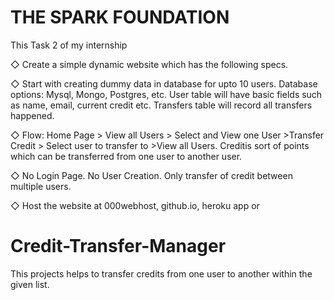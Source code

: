 # THE SPARK FOUNDATION
  This Task 2 of my internship
  
◇ Create a simple dynamic website which has the following specs.



◇ Start with creating dummy data in database for upto 10 users. Database options: Mysql, Mongo, Postgres, etc. User table will have basic fields such as name, email, current      credit etc. Transfers table will record all transfers happened.
   
   
   
◇ Flow: Home Page > View all Users > Select and View one User >Transfer Credit > Select user to transfer to >View all Users. Creditis sort of points which can be transferred from    one user to another user.
  
  
◇ No Login Page. No User Creation. Only transfer of credit between multiple users.


◇ Host the website at 000webhost, github.io, heroku app or

# Credit-Transfer-Manager
 This projects helps to transfer credits from one user to another within the given list. 
